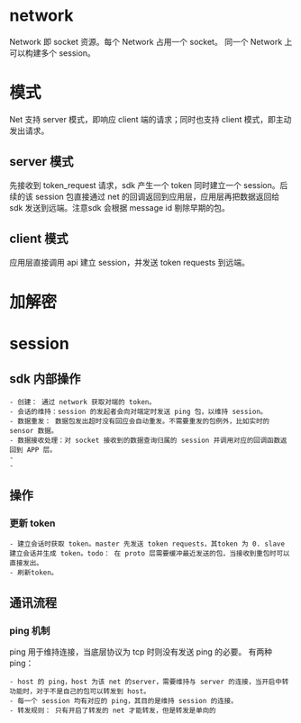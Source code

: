 #  network
Network 即 socket 资源。每个 Network 占用一个 socket。 同一个 Network 上可以构建多个 session。

# 模式
Net 支持 server 模式，即响应 client 端的请求；同时也支持 client 模式，即主动发出请求。
## server 模式
先接收到 token_request 请求，sdk 产生一个 token 同时建立一个 session。后续的该 session 包直接通过 net 的回调返回到应用层，应用层再把数据返回给 sdk 发送到远端。注意sdk 会根据 message id 剔除早期的包。
## client 模式
应用层直接调用 api 建立 session，并发送 token requests 到远端。
# 加解密

# session 
## sdk 内部操作

	- 创建： 通过 network 获取对端的 token。
	- 会话的维持：session 的发起者会向对端定时发送 ping 包，以维持 session。
	- 数据重发： 数据包发出超时没有回应会自动重发。不需要重发的包例外，比如实时的 sensor 数据。
	- 数据接收处理：对 socket 接收到的数据查询归属的 session 并调用对应的回调函数返回到 APP 层。
	- 
	- 
## 操作
### 更新 token

	- 建立会话时获取 token。master 先发送 token requests，其token 为 0. slave 建立会话并生成 token。todo： 在 proto 层需要缓冲最近发送的包，当接收到重包时可以直接发出。
	- 刷新token。

## 通讯流程

### ping 机制
ping 用于维持连接，当底层协议为 tcp 时则没有发送 ping 的必要。 有两种 ping：

	- host 的 ping，host 为该 net 的server，需要维持与 server 的连接，当开启中转功能时，对于不是自己的包可以转发到 host。
	- 每一个 session 均有对应的 ping，其目的是维持 session 的连接。
	- 转发规则： 只有开启了转发的 net 才能转发，但是转发是单向的


